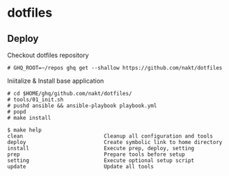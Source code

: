 # dotfiles

## Deploy

Checkout dotfiles repository

```
# GHQ_ROOT=~/repos ghq get --shallow https://github.com/nakt/dotfiles
```

Iniitalize & Install base application
```
# cd $HOME/ghq/github.com/nakt/dotfiles/
# tools/01_init.sh
# pushd ansible && ansible-playbook playbook.yml
# popd
# make install
```

<!-- START makefile-doc -->
```
$ make help
clean                          Cleanup all configuration and tools
deploy                         Create symbolic link to home directory
install                        Execute prep, deploy, setting
prep                           Prepare tools before setup
setting                        Execute optional setup script
update                         Update all tools
```
<!-- END makefile-doc -->